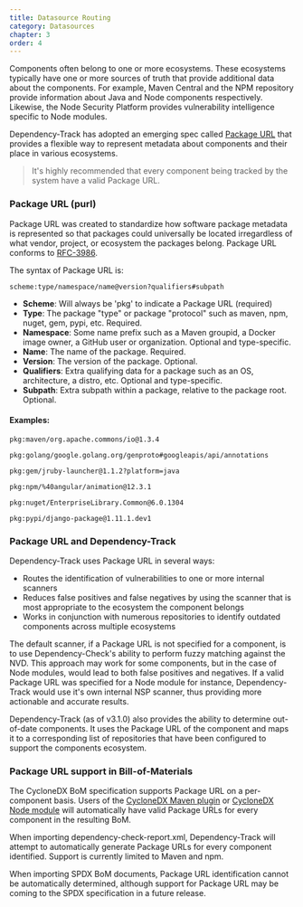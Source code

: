 ```yaml
---
title: Datasource Routing
category: Datasources
chapter: 3
order: 4
---
```


Components often belong to one or more ecosystems. These ecosystems typically have one or more sources of 
truth that provide additional data about the components. For example, Maven Central and the NPM repository provide 
information about Java and Node components respectively. Likewise, the Node Security Platform provides vulnerability 
intelligence specific to Node modules.

Dependency-Track has adopted an emerging spec called [Package URL](https://github.com/package-url/purl-spec) that
provides a flexible way to represent metadata about components and their place in various ecosystems.

> It's highly recommended that every component being tracked by the system have a valid Package URL. 

### Package URL (purl)

Package URL was created to standardize how software package metadata is represented so that packages could universally
be located irregardless of what vendor, project, or ecosystem the packages belong. Package URL conforms to [RFC-3986](https://tools.ietf.org/html/rfc3986).

The syntax of Package URL is:
```
scheme:type/namespace/name@version?qualifiers#subpath
```

* **Scheme**: Will always be 'pkg' to indicate a Package URL (required)
* **Type**: The package "type" or package "protocol" such as maven, npm, nuget, gem, pypi, etc. Required.
* **Namespace**: Some name prefix such as a Maven groupid, a Docker image owner, a GitHub user or organization. Optional and type-specific.
* **Name**: The name of the package. Required.
* **Version**: The version of the package. Optional.
* **Qualifiers**: Extra qualifying data for a package such as an OS, architecture, a distro, etc. Optional and type-specific.
* **Subpath**: Extra subpath within a package, relative to the package root. Optional.

#### Examples:

```
pkg:maven/org.apache.commons/io@1.3.4

pkg:golang/google.golang.org/genproto#googleapis/api/annotations

pkg:gem/jruby-launcher@1.1.2?platform=java

pkg:npm/%40angular/animation@12.3.1

pkg:nuget/EnterpriseLibrary.Common@6.0.1304

pkg:pypi/django-package@1.11.1.dev1
```

### Package URL and Dependency-Track

Dependency-Track uses Package URL in several ways:

* Routes the identification of vulnerabilities to one or more internal scanners
* Reduces false positives and false negatives by using the scanner that is most appropriate to the ecosystem the component belongs
* Works in conjunction with numerous repositories to identify outdated components across multiple ecosystems

The default scanner, if a Package URL is not specified for a component, is to use Dependency-Check's ability to perform
fuzzy matching against the NVD. This approach may work for some components, but in the case of Node modules, would lead
to both false positives and negatives. If a valid Package URL was specified for a Node module for instance, Dependency-Track
would use it's own internal NSP scanner, thus providing more actionable and accurate results.

Dependency-Track (as of v3.1.0) also provides the ability to determine out-of-date components. It uses the Package URL
of the component and maps it to a corresponding list of repositories that have been configured to support the components 
ecosystem.

### Package URL support in Bill-of-Materials

The CycloneDX BoM specification supports Package URL on a per-component basis. Users of the 
[CycloneDX Maven plugin](https://github.com/CycloneDX/cyclonedx-maven-plugin) or
[CycloneDX Node module](https://github.com/CycloneDX/cyclonedx-node-module) will automatically have valid Package URLs 
for every component in the resulting BoM. 

When importing dependency-check-report.xml, Dependency-Track will attempt to automatically generate Package URLs for 
every component identified. Support is currently limited to Maven and npm.

When importing SPDX BoM documents, Package URL identification cannot be automatically determined, although support 
for Package URL may be coming to the SPDX specification in a future release.